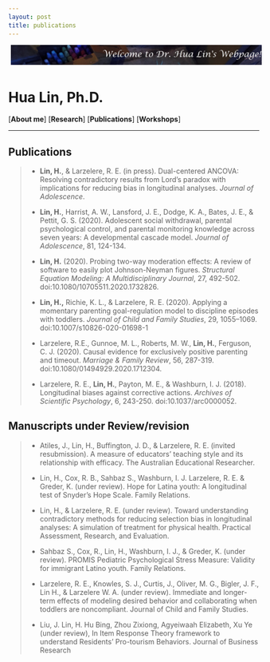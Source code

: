 ```yaml
---
layout: post
title: publications
---
```

<img style="float: center; width: 1000px; margin: 0px 5px 5px" src="images/Family4.jpg">

# Hua Lin, Ph.D.

[**About me**]  [**Research**] [**Publications**] [**Workshops**]

***********
## Publications

> - **Lin, H.**, & Larzelere, R. E. (in press). Dual-centered ANCOVA: Resolving contradictory results from Lord’s paradox with implications for reducing bias in longitudinal analyses. *Journal of Adolescence*.
>
> - **Lin, H.**, Harrist, A. W., Lansford, J. E., Dodge, K. A., Bates, J. E., & Pettit, G. S. (2020). Adolescent social withdrawal, parental psychological control, and parental monitoring knowledge across seven years: A developmental cascade model. *Journal of Adolescence*, 81, 124-134.
>
> - **Lin, H.** (2020). Probing two-way moderation effects: A review of software to easily plot Johnson-Neyman figures. *Structural Equation Modeling: A Multidisciplinary Journal*, 27, 492-502. doi:10.1080/10705511.2020.1732826.
>
> - **Lin, H.,** Richie, K. L., & Larzelere, R. E. (2020). Applying a momentary parenting goal-regulation model to discipline episodes with toddlers. *Journal of Child and Family Studies*, 29, 1055–1069. doi:10.1007/s10826-020-01698-1
>
> - Larzelere, R.E., Gunnoe, M. L., Roberts, M. W., **Lin, H.**, Ferguson, C. J. (2020). Causal evidence for exclusively positive parenting and timeout. *Marriage & Family Review*, 56, 287-319. doi:10.1080/01494929.2020.1712304.
>
> - Larzelere, R. E., **Lin, H.**, Payton, M. E., & Washburn, I. J. (2018). Longitudinal biases against corrective actions. *Archives of Scientific Psychology*, 6, 243-250. doi:10.1037/arc0000052.

## Manuscripts under Review/revision
> - Atiles, J., Lin, H., Buffington, J. D., & Larzelere, R. E. (invited resubmission). A measure of educators’ teaching style and its relationship with efficacy. The Australian Educational Researcher. 
>
> - Lin, H., Cox, R. B., Sahbaz S., Washburn, I. J. Larzelere, R. E. & Greder, K. (under review). Hope for Latina youth: A longitudinal test of Snyder’s Hope Scale. Family Relations.
> - Lin, H., & Larzelere, R. E. (under review). Toward understanding contradictory methods for reducing selection bias in longitudinal analyses: A simulation of treatment for physical health. Practical Assessment, Research, and Evaluation.
>
> - Sahbaz S., Cox, R., Lin, H., Washburn, I. J., & Greder, K. (under review). PROMIS Pediatric Psychological Stress Measure: Validity for immigrant Latino youth. Family Relations.
>
> - Larzelere, R. E., Knowles, S. J., Curtis, J., Oliver, M. G., Bigler, J. F., Lin H., & Larzelere W. A. (under review). Immediate and longer-term effects of modeling desired behavior and collaborating when toddlers are noncompliant. Journal of Child and Family Studies.
> - Liu, J. Lin, H. Hu Bing, Zhou Zixiong, Agyeiwaah Elizabeth, Xu Ye (under review), In Item Response Theory framework to understand Residents’ Pro-tourism Behaviors. Journal of Business Research  

